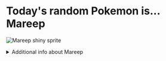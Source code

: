 # Today's random Pokemon is... Mareep

![Mareep shiny sprite](https://raw.githubusercontent.com/PokeAPI/sprites/master/sprites/pokemon/shiny/179.png)

<details>
<summary>Additional info about Mareep</summary>

| srpite type | image |
|------|------|
| back_default | ![Mareep back_default sprite](https://raw.githubusercontent.com/PokeAPI/sprites/master/sprites/pokemon/back/179.png) |
| back_shiny | ![Mareep back_shiny sprite](https://raw.githubusercontent.com/PokeAPI/sprites/master/sprites/pokemon/back/shiny/179.png) |
| front_default | ![Mareep front_default sprite](https://raw.githubusercontent.com/PokeAPI/sprites/master/sprites/pokemon/179.png) | </details>